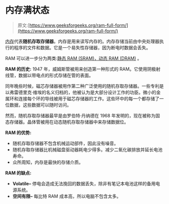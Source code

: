 # 内存满状态

> 原文:[https://www.geeksforgeeks.org/ram-full-form/](https://www.geeksforgeeks.org/ram-full-form/)

[内存](https://www.geeksforgeeks.org/different-types-ram-random-access-memory/)代表**随机存取存储器**。内存是用来读写内存的。内存存储当前由中央处理器执行的程序的文件和数据。它是一个易失性存储器，因为断电时数据会丢失。

RAM 可以进一步分为两类:[静态 RAM (SRAM)，动态 RAM (DRAM)](https://www.geeksforgeeks.org/difference-between-sram-and-dram/) 。

**RAM 的历史:**
1947 年，威姆斯管被用来创造第一种形式的 RAM。它使用阴极射线管，数据以带电点的形式存储在管的表面。

同年晚些时候，磁芯存储器被用作第二种广泛使用的随机存取存储器。一些专利是以弗雷德里克·维埃的名义归档的，他被认为是大部分设计工作的功臣。微小的金属环和连接每个环的导线被用于磁芯存储器的工作。这些环中的每一个都存储了一位数据，这些数据可以随时访问。

然而，随机存取存储器最早是由罗伯特·丹纳德在 1968 年发明的，现在被称为固态存储器。晶体管被用在动态随机存取存储器中来存储数据位。

**RAM 的优势:**

*   随机存取存储器不包含机械运动部件，因此没有噪音。
*   随机存取存储器比机械磁盘驱动器耗电少得多。减少二氧化碳排放并延长电池寿命。
*   众所周知，内存是最快的存储介质。

**RAM 的缺点:**

*   **Volatile–**
    停电会造成无法挽回的数据丢失，除非有笔记本电池这样的备用电源系统。
*   **空间有限–**
    每比特 RAM 成本高，所以电脑不包含太多。